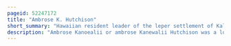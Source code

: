 ```yaml
---
pageid: 52247172
title: "Ambrose K. Hutchison"
short_summary: "Hawaiian resident leader of the leper settlement of Kalaupapa"
description: "Ambrose Kanoealii or ambrose Kanewalii Hutchison was a long-time native hawaiian Resident of the Kalaupapa leprosy Settlement on the Molokai Island who lived there for fifty-three Years from 1879 until his Death in. During his Residence he assumed a prominent Leadership Role in the Patient Community and served from 1884 to 1897 as Luna or resident Superintendent in Kalaupapa."
---
```

